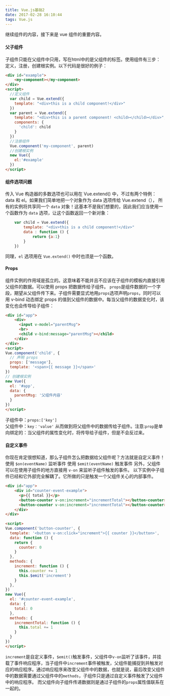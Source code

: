 ```yaml
---
title: Vue.js基础2
date: 2017-02-28 16:10:44
tags: Vue.js
---
```

继续组件的内容，接下来是 vue 组件的重要内容。

#### 父子组件
子组件只能在父组件中只用，写在html中的是父组件的标签。使用组件有三步：定义，注册，创建根实例。以下代码是很好的例子：
```html
<div id="example">
    <my-component></my-component>
</div>
<script>
  //定义组件 
  var child = Vue.extend({
    template: "<div>this is a child component!</div>"
  })
  var parent = Vue.extend({
    template: "<div>this is a parent component! <child></child></div>",
    components: {
      'child': child 
    }
  })
  //注册组件
  Vue.component('my-component', parent)
  //创建根实例
  new Vue({
    el:'#example'
  })
</script>
```
<!-- more -->

#### 组件选项问题
传入 Vue 构造器的多数选项也可以用在 Vue.extend() 中，不过有两个特例： data 和 el。如果我们简单地把一个对象作为 data 选项传给 Vue.extend（）， 所有的实例将共享同一个 `data` 对象！这基本不是我们想要的，因此我们应当使用一个函数作为 `data` 选项，让这个函数返回一个新对象：
```js
	var child = Vue.extend({
		template: "<div>this is a child component!</div>"
		data : function () {
			return {a:1}
		}
	})
```
同理，`el` 选项用在 `Vue.extend()` 中时也须是一个函数。

#### Props
组件实例的作用域是孤立的。这意味着不能并且不应该在子组件的模板内直接引用父组件的数据。可以使用 props 把数据传给子组件。
`props`是组件数据的一个字段，期望从父组件传下来。子组件需要显式地用`props`选项声明`props`，同时可以用 v-bind 动态绑定 props 的值到父组件的数据中。每当父组件的数据变化时，该变化也会传导给子组件：
```html
<div id="app">
    <div>
      <input v-model="parentMsg">
      <br>
      <child v-bind:message="parentMsg"></child>
    </div>
</div>
<script>
Vue.component('child', {
  // 声明 props
  props: ['message'],
  template: '<span>{{ message }}</span>'
})
// 创建根实例
new Vue({
  el: '#app',
  data: {
    parentMsg: '父组件内容'
  }
})
</script>
```
子组件中：`props:['key']`  
父组件中：`key：'value'`
从而做到将父组件中的数据传给子组件。注意:`prop`是单向绑定的：当父组件的属性变化时，将传导给子组件，但是不会反过来。

#### 自定义事件

你现在肯定很想知道，那么子组件怎么把数据给父组件呢？方法就是自定义事件！
使用 `$on(eventName)` 监听事件
使用 `$emit(eventName)` 触发事件
另外，父组件可以在使用子组件的地方直接用 `v-on` 来监听子组件触发的事件。
以下实例中子组件已经和它外部完全解耦了。它所做的只是触发一个父组件关心的内部事件。
```html
<div id="app">
    <div id="counter-event-example">
      <p>{{ total }}</p>
      <button-counter v-on:increment="incrementTotal"></button-counter>
      <button-counter v-on:increment="incrementTotal"></button-counter>
    </div>
</div>
 
<script>
Vue.component('button-counter', {
  template: '<button v-on:click="increment">{{ counter }}</button>',
  data: function () {
    return {
      counter: 0
    }
  },
  methods: {
    increment: function () {
      this.counter += 1
      this.$emit('increment')
    }
  },
})
new Vue({
  el: '#counter-event-example',
  data: {
    total: 0
  },
  methods: {
    incrementTotal: function () {
      this.total += 1
    }
  }
})
</script>
```
`increment`是自定义事件，`$emit()`触发事件，父组件中`v-on`监听了该事件，并挂载了事件响应程序，当子组件中`increment`事件被触发，父组件能捕捉到并触发对应的响应程序。通过响应程序来改变父组件中的数据，也就是说，最后改变父组件中的数据需要通过父组件中的`methods`，子组件只是通过自定义事件触发了父组件中的响应程序。 而父组件向子组件传递数据则是通过子组件的`props`属性值联系在一起的。